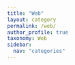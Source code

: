 ```yaml
---
title: "Web"
layout: category
permalink: /web/
author_profile: true
taxonomy: Web
sidebar:
  nav: "categories"
---
```

